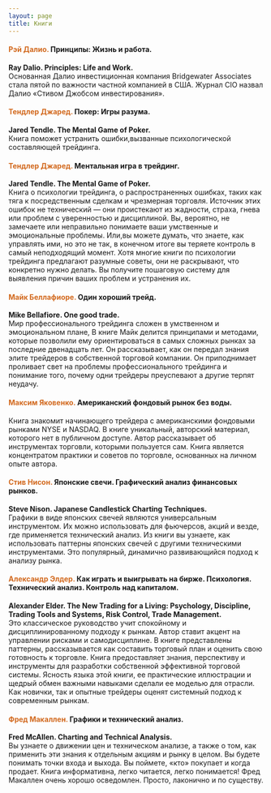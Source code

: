 ```yaml
---
layout: page
title: Книги
---
```


#### <span style="color:chocolate">Рэй Далио.</span> Принципы: Жизнь и работа.
**Ray Dalio. Principles: Life and Work.** <br>Основанная Далио инвестиционная компания Bridgewater Associates стала пятой по важности частной компанией в США. Жyрнал CIO назвал Далио «Стивом Джобсом инвестирования».

#### <span style="color:chocolate">Тендлер Джаред.</span> Покер: Игры разума.
**Jared Tendle. The Mental Game of Poker.** <br>Книга поможет устранить ошибки,вызванные психологической составляющей трейдинга. 

#### <span style="color:chocolate">Тендлер Джаред.</span> Ментальная игра в трейдинг.
**Jared Tendle. The Mental Game of Poker.** <br>Книга о психологии трейдинга, о распространенных ошибках, таких как тяга к посредственным сделкам и чрезмерная торговля. Источник этих ошибок не технический — они проистекают из жадности, страха, гнева или проблем с уверенностью и дисциплиной. Вы, вероятно, не замечаете или неправильно понимаете ваши умственные и эмоциональные проблемы. Или,вы можете думать, что знаете, как управлять ими, но это не так, в конечном итоге вы теряете контроль в самый неподходящий момент. Хотя многие книги по психологии трейдинга предлагают разумные советы, они не раскрывают, что конкретно нужно делать. Вы получите пошаговую систему для выявления причин ваших проблем и устранения их. 

#### <span style="color:chocolate">Майк Беллафиоре.</span> Один хороший трейд.
**Mike Bellafiore. One good trade.** <br>Мир профессионального трейдинга сложен в умственном и эмоциональном плане,  В книге Майк делится принципами и методами, которые позволили ему ориентироваться в самых сложных рынках за последние двенадцать лет. Он рассказывает, как он передал знания  элите трейдеров в собственной торговой компании. Он приподнимает проливает свет на проблемы профессионального трейдинга и понимание того, почему одни трейдеры преуспевают а другие терпят неудачу. 

#### <span style="color:chocolate">Максим Яковенко.</span> Американский фондовый рынок без воды.
Книга знакомит начинающего трейдера с американскими фондовыми рынками NYSE и NASDAQ. В книге уникальный, авторский материал, которого нет в публичном доступе. Автор рассказывает об инструментах торговли, которыми пользуется сам. Книга является концентратом практики и советов по торговле, основанных на личном опыте автора. 

#### <span style="color:chocolate">Стив Нисон.</span> Японские свечи. Графический анализ финансовых рынков.
**Steve Nison. Japanese Candlestick Charting Techniques.** <br>Графики в виде японских свечей являются универсальным инструментом. Их можно использовать для фьючерсов, акций и везде, где применяется технический анализ. Из книги вы узнаете, как использовать паттерны японских свечей с другими техническими инструментами. Это популярный, динамично развивающийся подход к анализу рынка. 

#### <span style="color:chocolate">Александр Элдер.</span> Как играть и выигрывать на бирже. Психология. Технический анализ. Контроль над капиталом.
**Alexander Elder. The New Trading for a Living: Psychology, Discipline, Trading Tools and Systems, Risk Control, Trade Management.** <br>Это классическое руководство учит спокойному и дисциплинированному подходу к рынкам. Автор ставит акцент на управлении рисками и самодисциплине. В книге  представлены паттерны, рассказывается как составить торговый план и оценить свою готовность к торговле. Книга предоставляет знания, перспективу и инструменты для разработки собственной эффективной торговой системы. Ясность языка этой книги, ее практические иллюстрации и щедрый обмен важными навыками сделали ее моделью для отрасли. Как новички, так и опытные трейдеры оценят системный подход к современным рынкам.

#### <span style="color:chocolate">Фред Макаллен.</span> Графики и технический анализ.
**Fred McAllen. Charting and Technical Analysis.** <br> Вы узнаете о движении цен и техническом анализе, а также о том, как применить эти знания к отдельным акциям и рынку в целом.
Вы будете понимать точки входа и выхода. Вы поймете, «кто» покупает и когда продает. Книга информативна, легко читается, легко понимается! Фред Макаллен очень хорошо осведомлен. Просто, лаконично и по существу.
